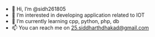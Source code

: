 - 👋 Hi, I’m @sidh261805
- 👀 I’m interested in developing application related to IOT 
- 🌱 I’m currently learning cpp, python, php, db
- 📫 You can reach me on 25.siddharthdhakad@gmail.com

<!---
sidh261805/sidh261805 is a ✨ special ✨ repository because its `README.md` (this file) appears on your GitHub profile.
You can click the Preview link to take a look at your changes.
--->
